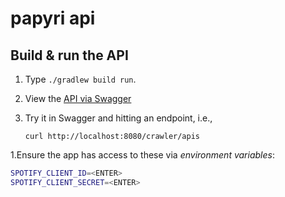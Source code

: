 # papyri api

## Build & run the API 

1. Type `./gradlew build run`. 
1. View the [API via Swagger](http://localhost:8080/swagger/views/swagger-ui/)
1. Try it in Swagger and hitting an endpoint, i.e., 

    `curl http://localhost:8080/crawler/apis`

1.Ensure the app has access to these via *environment variables*:
   ```bash 
   SPOTIFY_CLIENT_ID=<ENTER>
   SPOTIFY_CLIENT_SECRET=<ENTER>
   ```
